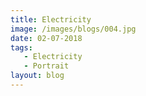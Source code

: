 ```yaml
---
title: Electricity
image: /images/blogs/004.jpg
date: 02-07-2018
tags:
   - Electricity
   - Portrait
layout: blog   
---
```

